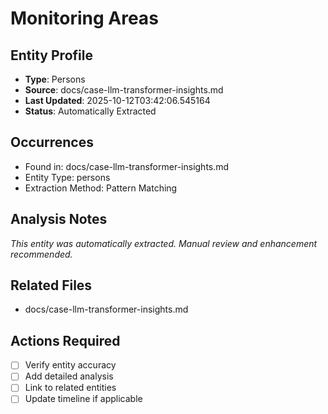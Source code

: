 # Monitoring Areas

## Entity Profile
- **Type**: Persons
- **Source**: docs/case-llm-transformer-insights.md
- **Last Updated**: 2025-10-12T03:42:06.545164
- **Status**: Automatically Extracted

## Occurrences
- Found in: docs/case-llm-transformer-insights.md
- Entity Type: persons
- Extraction Method: Pattern Matching

## Analysis Notes
*This entity was automatically extracted. Manual review and enhancement recommended.*

## Related Files
- docs/case-llm-transformer-insights.md

## Actions Required
- [ ] Verify entity accuracy
- [ ] Add detailed analysis
- [ ] Link to related entities
- [ ] Update timeline if applicable
